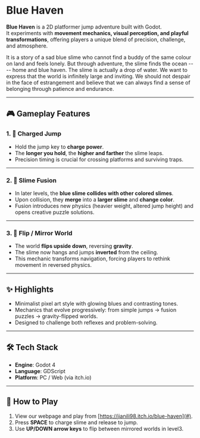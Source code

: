 # Blue Haven

**Blue Haven** is a 2D platformer jump adventure built with Godot.  
It experiments with **movement mechanics, visual perception, and playful transformations**, offering players a unique blend of precision, challenge, and atmosphere. 

It is a story of a sad blue slime who cannot find a buddy of the same colour on land and feels lonely. But through adventure, the slime finds the ocean ---- home and blue haven. The slime is actually a drop of water. We want to express that the world is infinitely large and inviting. 
We should not despair in the face of estrangement and believe that we can always find a sense of belonging through patience and endurance. 

---

## 🎮 Gameplay Features

### 1. 🔹 Charged Jump  
- Hold the jump key to **charge power**.  
- The **longer you hold**, the **higher and farther** the slime leaps.  
- Precision timing is crucial for crossing platforms and surviving traps.  

---

### 2. 🔹 Slime Fusion  
- In later levels, the **blue slime collides with other colored slimes**.  
- Upon collision, they **merge** into a **larger slime** and **change color**.  
- Fusion introduces new physics (heavier weight, altered jump height) and opens creative puzzle solutions.  

---

### 3. 🔹 Flip / Mirror World  
- The world **flips upside down**, reversing **gravity**.  
- The slime now hangs and jumps **inverted** from the ceiling.  
- This mechanic transforms navigation, forcing players to rethink movement in reversed physics.  

---

## ✨ Highlights  
- Minimalist pixel art style with glowing blues and contrasting tones.  
- Mechanics that evolve progressively: from simple jumps → fusion puzzles → gravity-flipped worlds.  
- Designed to challenge both reflexes and problem-solving.  

---

## 🛠 Tech Stack  
- **Engine**: Godot 4  
- **Language**: GDScript  
- **Platform**: PC / Web (via itch.io)  

---

## 🚀 How to Play  
1. View our webpage and play from [https://jianili98.itch.io/blue-haven](#). 
2. Press **SPACE** to charge slime and release to jump.
2. Use **UP/DOWN arrow keys** to flip between mirrored worlds in level3.  
